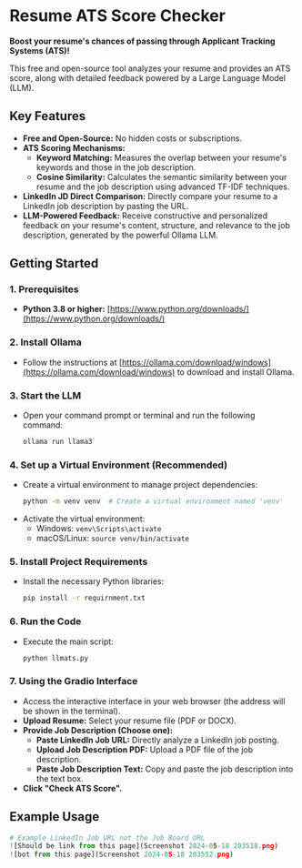 # Resume ATS Score Checker

**Boost your resume's chances of passing through Applicant Tracking Systems (ATS)!**

This free and open-source tool analyzes your resume and provides an ATS score, along with detailed feedback powered by a Large Language Model (LLM).

## Key Features

- **Free and Open-Source:** No hidden costs or subscriptions.
- **ATS Scoring Mechanisms:**
    - **Keyword Matching:** Measures the overlap between your resume's keywords and those in the job description.
    - **Cosine Similarity:** Calculates the semantic similarity between your resume and the job description using advanced TF-IDF techniques. 
- **LinkedIn JD Direct Comparison:**  Directly compare your resume to a LinkedIn job description by pasting the URL.
- **LLM-Powered Feedback:**  Receive constructive and personalized feedback on your resume's content, structure, and relevance to the job description, generated by the powerful Ollama LLM.

## Getting Started

### 1. Prerequisites

   - **Python 3.8 or higher:** [https://www.python.org/downloads/](https://www.python.org/downloads/)

### 2. Install Ollama

   - Follow the instructions at [https://ollama.com/download/windows](https://ollama.com/download/windows) to download and install Ollama.

### 3. Start the LLM

   - Open your command prompt or terminal and run the following command:
     ```bash
     ollama run llama3
     ```

### 4. Set up a Virtual Environment (Recommended)

   - Create a virtual environment to manage project dependencies:
     ```bash
     python -m venv venv  # Create a virtual environment named 'venv'
     ```
   - Activate the virtual environment:
     - Windows: `venv\Scripts\activate`
     - macOS/Linux: `source venv/bin/activate`

### 5. Install Project Requirements

   - Install the necessary Python libraries:
     ```bash
     pip install -r requirnment.txt
     ```

### 6. Run the Code

   - Execute the main script:
     ```bash
     python llmats.py
     ```

### 7. Using the Gradio Interface

   - Access the interactive interface in your web browser (the address will be shown in the terminal). 
   - **Upload Resume:** Select your resume file (PDF or DOCX).
   - **Provide Job Description (Choose one):**
     - **Paste LinkedIn Job URL:**  Directly analyze a LinkedIn job posting.
     - **Upload Job Description PDF:** Upload a PDF file of the job description.
     - **Paste Job Description Text:**  Copy and paste the job description into the text box.
   - **Click "Check ATS Score".**

## Example Usage

```python
# Example LinkedIn Job URL not the Job Board URL 
![Should be link from this page](Screenshot 2024-05-18 203518.png)
![bot from this page](Screenshot 2024-05-18 203552.png)
